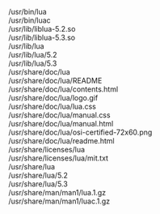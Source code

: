 /usr/bin/lua  
/usr/bin/luac  
/usr/lib/liblua-5.2.so  
/usr/lib/liblua-5.3.so  
/usr/lib/lua  
/usr/lib/lua/5.2  
/usr/lib/lua/5.3  
/usr/share/doc/lua  
/usr/share/doc/lua/README  
/usr/share/doc/lua/contents.html  
/usr/share/doc/lua/logo.gif  
/usr/share/doc/lua/lua.css  
/usr/share/doc/lua/manual.css  
/usr/share/doc/lua/manual.html  
/usr/share/doc/lua/osi-certified-72x60.png  
/usr/share/doc/lua/readme.html  
/usr/share/licenses/lua  
/usr/share/licenses/lua/mit.txt  
/usr/share/lua  
/usr/share/lua/5.2  
/usr/share/lua/5.3  
/usr/share/man/man1/lua.1.gz  
/usr/share/man/man1/luac.1.gz  
